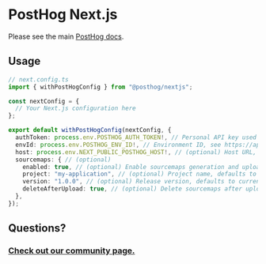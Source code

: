 # PostHog Next.js

Please see the main [PostHog docs](https://www.posthog.com/docs).

## Usage

```typescript
// next.config.ts
import { withPostHogConfig } from "@posthog/nextjs";

const nextConfig = {
  // Your Next.js configuration here
};

export default withPostHogConfig(nextConfig, {
  authToken: process.env.POSTHOG_AUTH_TOKEN!, // Personal API key used for sourcemap uploads, see https://app.posthog.com/settings/user-api-keys
  envId: process.env.POSTHOG_ENV_ID!, // Environment ID, see https://app.posthog.com/settings/environment#variables
  host: process.env.NEXT_PUBLIC_POSTHOG_HOST!, // (optional) Host URL, defaults to https://us.posthog.com
  sourcemaps: { // (optional)
    enabled: true, // (optional) Enable sourcemaps generation and upload, default to true on production builds
    project: "my-application", // (optional) Project name, defaults to repository name
    version: "1.0.0", // (optional) Release version, defaults to current git commit
    deleteAfterUpload: true, // (optional) Delete sourcemaps after upload, defaults to true
  },
});
```

## Questions?

### [Check out our community page.](https://posthog.com/posts)
